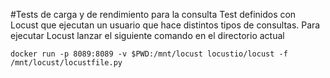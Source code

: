 #Tests de carga y de rendimiento para la consulta
Test definidos con Locust que ejecutan un usuario que hace distintos tipos
de consultas. Para ejecutar Locust lanzar el siguiente comando en el directorio actual

```
docker run -p 8089:8089 -v $PWD:/mnt/locust locustio/locust -f /mnt/locust/locustfile.py
```
